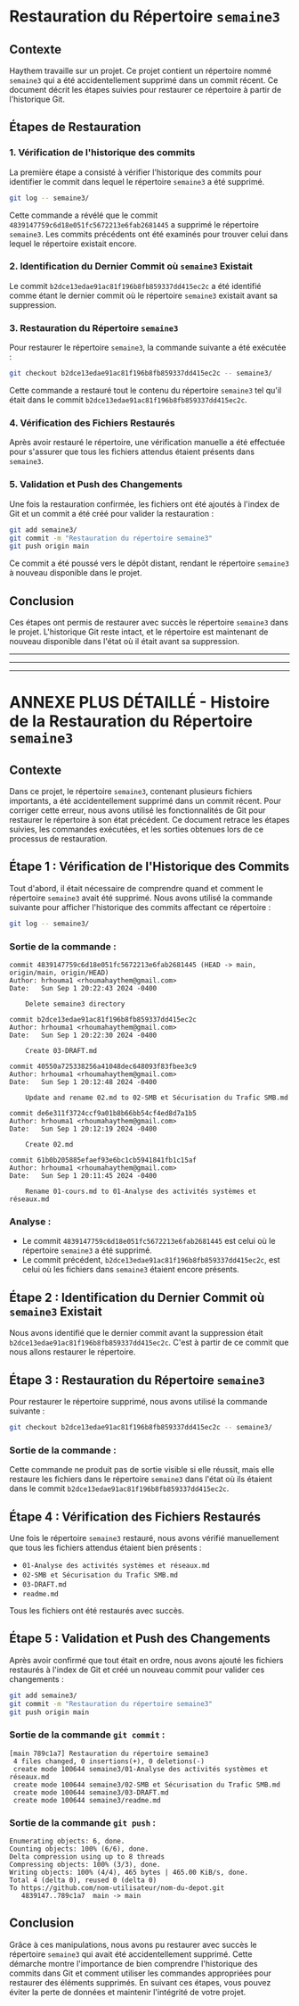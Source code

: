 # Restauration du Répertoire `semaine3`

## Contexte

Haythem travaille sur un projet. Ce projet contient un répertoire nommé `semaine3` qui a été accidentellement supprimé dans un commit récent. Ce document décrit les étapes suivies pour restaurer ce répertoire à partir de l'historique Git.

## Étapes de Restauration

### 1. **Vérification de l'historique des commits**

La première étape a consisté à vérifier l'historique des commits pour identifier le commit dans lequel le répertoire `semaine3` a été supprimé.

```bash
git log -- semaine3/
```

Cette commande a révélé que le commit `4839147759c6d18e051fc5672213e6fab2681445` a supprimé le répertoire `semaine3`. Les commits précédents ont été examinés pour trouver celui dans lequel le répertoire existait encore.

### 2. **Identification du Dernier Commit où `semaine3` Existait**

Le commit `b2dce13edae91ac81f196b8fb859337dd415ec2c` a été identifié comme étant le dernier commit où le répertoire `semaine3` existait avant sa suppression.

### 3. **Restauration du Répertoire `semaine3`**

Pour restaurer le répertoire `semaine3`, la commande suivante a été exécutée :

```bash
git checkout b2dce13edae91ac81f196b8fb859337dd415ec2c -- semaine3/
```

Cette commande a restauré tout le contenu du répertoire `semaine3` tel qu'il était dans le commit `b2dce13edae91ac81f196b8fb859337dd415ec2c`.

### 4. **Vérification des Fichiers Restaurés**

Après avoir restauré le répertoire, une vérification manuelle a été effectuée pour s'assurer que tous les fichiers attendus étaient présents dans `semaine3`.

### 5. **Validation et Push des Changements**

Une fois la restauration confirmée, les fichiers ont été ajoutés à l'index de Git et un commit a été créé pour valider la restauration :

```bash
git add semaine3/
git commit -m "Restauration du répertoire semaine3"
git push origin main
```

Ce commit a été poussé vers le dépôt distant, rendant le répertoire `semaine3` à nouveau disponible dans le projet.

## Conclusion

Ces étapes ont permis de restaurer avec succès le répertoire `semaine3` dans le projet. L'historique Git reste intact, et le répertoire est maintenant de nouveau disponible dans l'état où il était avant sa suppression.

----
----
----

# ANNEXE PLUS DÉTAILLÉ - Histoire de la Restauration du Répertoire `semaine3`

## Contexte

Dans ce projet, le répertoire `semaine3`, contenant plusieurs fichiers importants, a été accidentellement supprimé dans un commit récent. Pour corriger cette erreur, nous avons utilisé les fonctionnalités de Git pour restaurer le répertoire à son état précédent. Ce document retrace les étapes suivies, les commandes exécutées, et les sorties obtenues lors de ce processus de restauration.

## Étape 1 : Vérification de l'Historique des Commits

Tout d'abord, il était nécessaire de comprendre quand et comment le répertoire `semaine3` avait été supprimé. Nous avons utilisé la commande suivante pour afficher l'historique des commits affectant ce répertoire :

```bash
git log -- semaine3/
```

### Sortie de la commande :
```plaintext
commit 4839147759c6d18e051fc5672213e6fab2681445 (HEAD -> main, origin/main, origin/HEAD)
Author: hrhouma1 <rhoumahaythem@gmail.com>
Date:   Sun Sep 1 20:22:43 2024 -0400

    Delete semaine3 directory

commit b2dce13edae91ac81f196b8fb859337dd415ec2c
Author: hrhouma1 <rhoumahaythem@gmail.com>
Date:   Sun Sep 1 20:22:30 2024 -0400

    Create 03-DRAFT.md

commit 40550a725338256a41048dec648093f83fbee3c9
Author: hrhouma1 <rhoumahaythem@gmail.com>
Date:   Sun Sep 1 20:12:48 2024 -0400

    Update and rename 02.md to 02-SMB et Sécurisation du Trafic SMB.md

commit de6e311f3724ccf9a01b8b66bb54cf4ed8d7a1b5
Author: hrhouma1 <rhoumahaythem@gmail.com>
Date:   Sun Sep 1 20:12:19 2024 -0400

    Create 02.md

commit 61b0b205885efaef93e6bc1cb5941841fb1c15af
Author: hrhouma1 <rhoumahaythem@gmail.com>
Date:   Sun Sep 1 20:11:45 2024 -0400

    Rename 01-cours.md to 01-Analyse des activités systèmes et réseaux.md
```

### Analyse :

- Le commit `4839147759c6d18e051fc5672213e6fab2681445` est celui où le répertoire `semaine3` a été supprimé.
- Le commit précédent, `b2dce13edae91ac81f196b8fb859337dd415ec2c`, est celui où les fichiers dans `semaine3` étaient encore présents.

## Étape 2 : Identification du Dernier Commit où `semaine3` Existait

Nous avons identifié que le dernier commit avant la suppression était `b2dce13edae91ac81f196b8fb859337dd415ec2c`. C'est à partir de ce commit que nous allons restaurer le répertoire.

## Étape 3 : Restauration du Répertoire `semaine3`

Pour restaurer le répertoire supprimé, nous avons utilisé la commande suivante :

```bash
git checkout b2dce13edae91ac81f196b8fb859337dd415ec2c -- semaine3/
```

### Sortie de la commande :

Cette commande ne produit pas de sortie visible si elle réussit, mais elle restaure les fichiers dans le répertoire `semaine3` dans l'état où ils étaient dans le commit `b2dce13edae91ac81f196b8fb859337dd415ec2c`.

## Étape 4 : Vérification des Fichiers Restaurés

Une fois le répertoire `semaine3` restauré, nous avons vérifié manuellement que tous les fichiers attendus étaient bien présents :

- `01-Analyse des activités systèmes et réseaux.md`
- `02-SMB et Sécurisation du Trafic SMB.md`
- `03-DRAFT.md`
- `readme.md`

Tous les fichiers ont été restaurés avec succès.

## Étape 5 : Validation et Push des Changements

Après avoir confirmé que tout était en ordre, nous avons ajouté les fichiers restaurés à l'index de Git et créé un nouveau commit pour valider ces changements :

```bash
git add semaine3/
git commit -m "Restauration du répertoire semaine3"
git push origin main
```

### Sortie de la commande `git commit` :
```plaintext
[main 789c1a7] Restauration du répertoire semaine3
 4 files changed, 0 insertions(+), 0 deletions(-)
 create mode 100644 semaine3/01-Analyse des activités systèmes et réseaux.md
 create mode 100644 semaine3/02-SMB et Sécurisation du Trafic SMB.md
 create mode 100644 semaine3/03-DRAFT.md
 create mode 100644 semaine3/readme.md
```

### Sortie de la commande `git push` :
```plaintext
Enumerating objects: 6, done.
Counting objects: 100% (6/6), done.
Delta compression using up to 8 threads
Compressing objects: 100% (3/3), done.
Writing objects: 100% (4/4), 465 bytes | 465.00 KiB/s, done.
Total 4 (delta 0), reused 0 (delta 0)
To https://github.com/nom-utilisateur/nom-du-depot.git
   4839147..789c1a7  main -> main
```

## Conclusion

Grâce à ces manipulations, nous avons pu restaurer avec succès le répertoire `semaine3` qui avait été accidentellement supprimé. Cette démarche montre l'importance de bien comprendre l'historique des commits dans Git et comment utiliser les commandes appropriées pour restaurer des éléments supprimés. En suivant ces étapes, vous pouvez éviter la perte de données et maintenir l'intégrité de votre projet.
